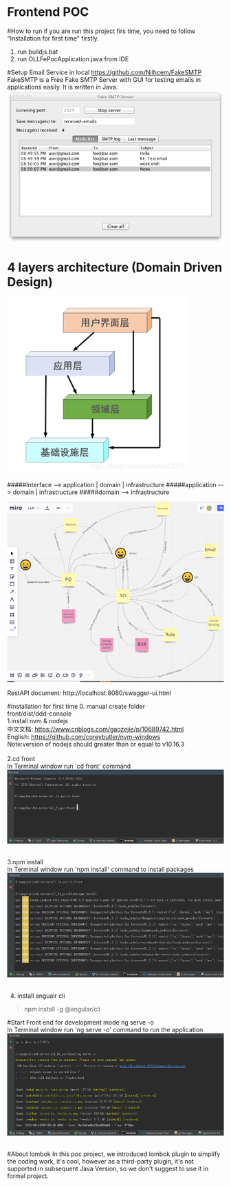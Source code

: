 # Frontend POC
#How to run
if you are run this project firs time, you need to follow "Installation for first time" firstly.

1. run buildjs.bat<br>
2. run OLLFePocApplication.java from IDE

#Setup Email Service in local
https://github.com/Nilhcem/FakeSMTP <br>
FakeSMTP is a Free Fake SMTP Server with GUI for testing emails in applications easily. It is written in Java.
![FakeSMTP](fakeSmtp.png "Boris")

# 4 layers architecture (Domain Driven Design)
![4Layers](4layers.png "4Layers Architecture")

#####Interface --> application | domain | infrastructure
#####application --> domain | infrastructure
#####domain --> infrastructure

![Boris](boris.png "Boris")

RestAPI document:
http://localhost:8080/swagger-ui.html



#installation for first time
0. manual create folder<br>
front/dist/ddd-console<br>
1.install nvm & nodejs <br>
中文文档: https://www.cnblogs.com/gaozejie/p/10689742.html 
<br>
English: https://github.com/coreybutler/nvm-windows
<br>
Note:version of nodejs should greater than or equal to v10.16.3
<br>
<br>
2.cd front <br>
In Terminal window run 'cd front' command<br>
![terminal](terminal.PNG "terminal")<br>
<br>

3.npm install<br>
In Terminal window run 'npm install' command to install packages<br>
![ipmInstall](npmInstall.PNG "npmInstall")<br>
<br>

4. install angualr cli
>npm install -g @angular/cli

#Start Front end for development mode
ng serve -o<br>
In Terminal window run 'ng serve -o' command to run the application<br>
![run](run.PNG "run")<br>
<br>

#About lombok
In this poc project, we introduced lombok plugin to simplify the coding work, it's cool, 
however as a third-party plugin, it's not supported in subsequent Java Version, 
so we don't suggest to use it in formal project.